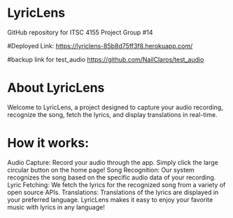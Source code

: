 # LyricLens

GitHub repository for ITSC 4155 Project Group #14

#Deployed Link: 
https://lyriclens-85b8d75ff3f8.herokuapp.com/

#backup link for test_audio
https://github.com/NailClaros/test_audio

# About LyricLens
Welcome to LyricLens, a project designed to capture your audio recording, recognize the song, fetch the lyrics, and display translations in real-time.

# How it works:
Audio Capture: Record your audio through the app. Simply click the large circular button on the home page!
Song Recognition: Our system recognizes the song based on the specific audio data of your recording.
Lyric Fetching: We fetch the lyrics for the recognized song from a variety of open source APIs.
Translations: Translations of the lyrics are displayed in your preferred language.
LyricLens makes it easy to enjoy your favorite music with lyrics in any language!
